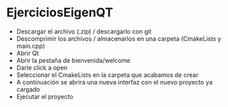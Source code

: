 # EjerciciosEigenQT

* Descargar el archivo (.zip) / descargarlo con git
* Descomprimir los archivos / almacenarlos en una carpeta (CmakeLists y main.cpp)
* Abrir Qt
* Abrir la pestaña de bienvenida/welcome
* Darle click a open 
* Seleccionar el CmakeLists en la carpeta que acabamos de crear
* A continuación se abrira una nueva interfaz con el nuevo proyecto ya cargado
* Ejecutar el proyecto
